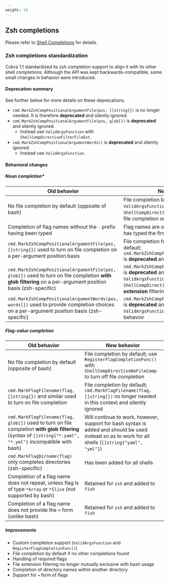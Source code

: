 ```yaml
---
weight: 14
---
```


## Zsh completions

Please refer to [Shell Completions](shell_completions.md) for details.

### Zsh completions standardization

Cobra 1.1 standardized its zsh completion support to align it with its other shell completions.  Although the API was kept backwards-compatible, some small changes in behavior were introduced.

#### Deprecation summary

See further below for more details on these deprecations.

* `cmd.MarkZshCompPositionalArgumentFile(pos, []string{})` is no longer needed.  It is therefore **deprecated** and silently ignored.
* `cmd.MarkZshCompPositionalArgumentFile(pos, glob[])` is **deprecated** and silently ignored.
  * Instead use `ValidArgsFunction` with `ShellCompDirectiveFilterFileExt`.
* `cmd.MarkZshCompPositionalArgumentWords()` is **deprecated** and silently ignored.
  * Instead use `ValidArgsFunction`.

#### Behavioral changes

##### Noun completion*

|Old behavior|New behavior|
|---|---|
|No file completion by default (opposite of bash)|File completion by default; use `ValidArgsFunction` with `ShellCompDirectiveNoFileComp` to turn off file completion on a per-argument basis|
|Completion of flag names without the `-` prefix having been typed|Flag names are only completed if the user has typed the first `-`|
`cmd.MarkZshCompPositionalArgumentFile(pos, []string{})` used to turn on file completion on a per-argument position basis|File completion for all arguments by default; `cmd.MarkZshCompPositionalArgumentFile()` is **deprecated** and silently ignored|
|`cmd.MarkZshCompPositionalArgumentFile(pos, glob[])` used to turn on file completion **with glob filtering** on a per-argument position basis (zsh-specific)|`cmd.MarkZshCompPositionalArgumentFile()` is **deprecated** and silently ignored; use `ValidArgsFunction` with `ShellCompDirectiveFilterFileExt` for file **extension** filtering (not full glob filtering)|
|`cmd.MarkZshCompPositionalArgumentWords(pos, words[])` used to provide completion choices on a per-argument position basis (zsh-specific)|`cmd.MarkZshCompPositionalArgumentWords()` is **deprecated** and silently ignored; use `ValidArgsFunction` to achieve the same behavior|

##### Flag-value completion

|Old behavior|New behavior|
|---|---|
|No file completion by default (opposite of bash)|File completion by default; use `RegisterFlagCompletionFunc()` with `ShellCompDirectiveNoFileComp` to turn off file completion|
|`cmd.MarkFlagFilename(flag, []string{})` and similar used to turn on file completion|File completion by default; `cmd.MarkFlagFilename(flag, []string{})` no longer needed in this context and silently ignored|
|`cmd.MarkFlagFilename(flag, glob[])`  used to turn on file completion **with glob filtering** (syntax of `[]string{"*.yaml", "*.yml"}` incompatible with bash)|Will continue to work, however, support for bash syntax is added and should be used instead so as to work for all shells (`[]string{"yaml", "yml"}`)|
|`cmd.MarkFlagDirname(flag)` only completes directories (zsh-specific)|Has been added for all shells|
|Completion of a flag name does not repeat, unless flag is of type `*Array` or `*Slice` (not supported by bash)|Retained for `zsh` and added to `fish`|
|Completion of a flag name does not provide the `=` form (unlike bash)|Retained for `zsh` and added to `fish`|

##### Improvements

* Custom completion support (`ValidArgsFunction` and `RegisterFlagCompletionFunc()`)
* File completion by default if no other completions found
* Handling of required flags
* File extension filtering no longer mutually exclusive with bash usage
* Completion of directory names *within* another directory
* Support for `=` form of flags
